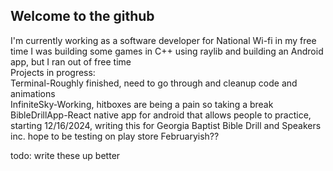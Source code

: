 ## Welcome to the github

I'm currently working as a software developer for National Wi-fi in my free time I was building some games in C++ using raylib and building an Android app, but I ran out of free time  
Projects in progress:  
Terminal-Roughly finished, need to go through and cleanup code and animations  
InfiniteSky-Working, hitboxes are being a pain so taking a break  
BibleDrillApp-React native app for android that allows people to practice, starting 12/16/2024, writing this for Georgia Baptist Bible Drill and Speakers inc. hope to be testing on play store Februaryish??      

todo: write these up better



<!--
**AustinDale1/AustinDale1** is a ✨ _special_ ✨ repository because its `README.md` (this file) appears on your GitHub profile.

Here are some ideas to get you started:

- 🔭 I’m currently working on ...
- 🌱 I’m currently learning ...
- 👯 I’m looking to collaborate on ...
- 🤔 I’m looking for help with ...
- 💬 Ask me about ...
- 📫 How to reach me: ...
- 😄 Pronouns: ...
- ⚡ Fun fact: ...
-->

